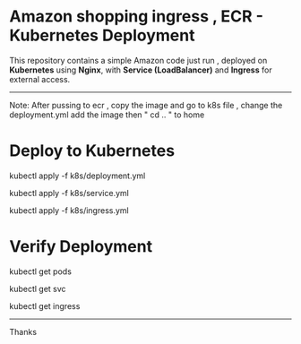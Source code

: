 # Amazon shopping ingress , ECR - Kubernetes Deployment

This repository contains a simple Amazon code just run ,  deployed on **Kubernetes** using **Nginx**, with **Service (LoadBalancer)** and **Ingress** for external access.

---
 Note: After pussing to ecr , copy the image and go to k8s file , change the deployment.yml add the image then " cd .. " to home 
 
# Deploy to Kubernetes

kubectl apply -f k8s/deployment.yml

kubectl apply -f k8s/service.yml

kubectl apply -f k8s/ingress.yml

# Verify Deployment

kubectl get pods

kubectl get svc

kubectl get ingress


---

Thanks
